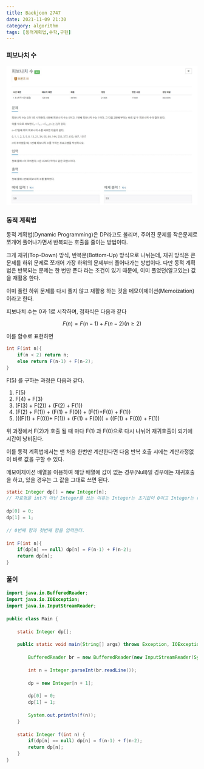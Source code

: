 ```yaml
---
title: Baekjoon 2747
date: 2021-11-09 21:30
category: algorithm
tags: [동적계획법,수학,구현]
---
```


### 피보나치 수

![Image Alt 텍스트](/assets/images/post//img-2021-11-09-01.jpg)

### 동적 계획법

동적 계획법(Dynamic Programming)은 DP라고도 불리며, 주어진 문제를 작은문제로 쪼개어 풀어나가면서 반복되는 호출을 줄이는 방법이다.

크게 재귀(Top-Down) 방식, 반복문(Bottom-Up) 방식으로 나뉘는데, 재귀 방식은 큰 문제를 하위 문제로 쪼개어 가장 하위의 문제부터 풀어나가는 방법이다. 다만 동적 계획법은 반복되는 문제는 한 번만 푼다 라는 조건이 있기 때문에, 이미 풀었던(알고있는) 값을 재활용 한다. 

이미 풀린 하위 문제를 다시 풀지 않고 재활용 하는 것을 메모이제이션(Memoization) 이라고 한다.


피보나치 수는 0과 1로 시작하며, 점화식은 다음과 같다

$$F(n) = F(n-1) + F(n-2) (n ≥ 2) $$

이를 함수로 표현하면

```java
int F(int n){
    if(n < 2) return n;
    else return F(n-1) + F(n-2);
}
```

F(5) 를 구하는 과정은 다음과 같다.

1. F(5)
2. F(4) + F(3)
3. (F(3) + F(2)) + (F(2) + F(1))
4. (F(2) + F(1)) + (F(1) + F(0)) + (F(1)+F(0) + F(1))
5. (((F(1) + F(0))+ F(1)) + (F(1) + F(0))) + ((F(1) + F(0)) + F(1))

위 과정에서 F(2)가 호출 될 때 마다 F(1) 과 F(0)으로 다시 나뉘어 재귀호출이 되기에 시간이 낭비된다.

이를 동적 계획법에서는 맨 처음 한번만 계산한다면 다음 반복 호출 시에는 계산과정없이 바로 값을 구할 수 있다.

메모이제이션 배열을 이용하여 해당 배열에 값이 없는 경우(Null)일 경우에는 재귀호출을 하고, 있을 경우는 그 값을 그대로 쓰면 된다.

```java
static Integer dp[] = new Integer[n]; 
// 자료형을 int가 아닌 Integer를 쓰는 이유는 Integer는 초기값이 0이고 Integer는 null 이기 때문이다.

dp[0] = 0;
dp[1] = 1;

// 0번째 항과 첫번째 항을 입력한다.

int F(int n){
    if(dp[n] == null) dp[n] = F(n-1) + F(n-2);
    return dp[n];
}
```

### 풀이

```java
import java.io.BufferedReader;
import java.io.IOException;
import java.io.InputStreamReader;

public class Main {

	static Integer dp[];

	public static void main(String[] args) throws Exception, IOException {

		BufferedReader br = new BufferedReader(new InputStreamReader(System.in));

		int n = Integer.parseInt(br.readLine());

		dp = new Integer[n + 1];

        dp[0] = 0;
        dp[1] = 1;
        
		System.out.println(f(n));
	}

	static Integer f(int n) {
		if(dp[n] == null) dp[n] = f(n-1) + f(n-2);
		return dp[n];
	}
}
```
